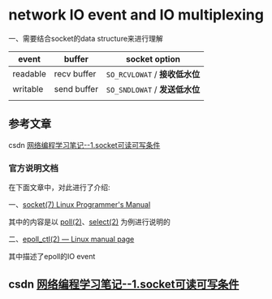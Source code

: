 # network IO event and IO multiplexing

一、需要结合socket的data structure来进行理解



| event    | buffer      | socket option                  |
| -------- | ----------- | ------------------------------ |
| readable | recv buffer | `SO_RCVLOWAT` / **接收低水位** |
| writable | send buffer | `SO_SNDLOWAT` / **发送低水位** |
|          |             |                                |



## 参考文章

csdn [网络编程学习笔记--1.socket可读可写条件](https://blog.csdn.net/majianfei1023/article/details/45788591)



### 官方说明文档

在下面文章中，对此进行了介绍:

一、[socket(7) Linux Programmer's Manual](http://man7.org/linux/man-pages/man7/socket.7.html)  

其中的内容是以 [poll(2)](https://man7.org/linux/man-pages/man2/poll.2.html)、[select(2)](https://man7.org/linux/man-pages/man2/select.2.html) 为例进行说明的

二、[epoll_ctl(2) — Linux manual page](http://man7.org/linux/man-pages/man2/epoll_ctl.2.html)

其中描述了epoll的IO event

## csdn [网络编程学习笔记--1.socket可读可写条件](https://blog.csdn.net/majianfei1023/article/details/45788591)

